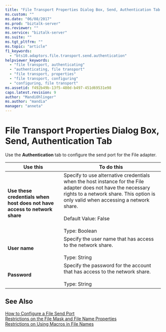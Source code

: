 ```yaml
---
title: "File Transport Properties Dialog Box, Send, Authentication Tab | Microsoft Docs"
ms.custom: ""
ms.date: "06/08/2017"
ms.prod: "biztalk-server"
ms.reviewer: ""
ms.service: "biztalk-server"
ms.suite: ""
ms.tgt_pltfrm: ""
ms.topic: "article"
f1_keywords: 
  - "bts10.adaptors.file.transport.send.authentication"
helpviewer_keywords: 
  - "file transport, authenticating"
  - "authenticating, file transport"
  - "file transport, properties"
  - "file transport, configuring"
  - "configuring, file transport"
ms.assetid: f492b49b-13f5-480d-b497-451d69531e98
caps.latest.revision: 9
author: "MandiOhlinger"
ms.author: "mandia"
manager: "anneta"
---
```

# File Transport Properties Dialog Box, Send, Authentication Tab
Use the **Authentication** tab to configure the send port for the File adapter.  
  
|Use this|To do this|  
|--------------|----------------|  
|**Use these credentials when host does not have access to network share**|Specify to use alternative credentials when the host instance for the File adapter does not have the necessary rights to a network share. This option is only valid when accessing a network share.<br /><br /> Default Value: False<br /><br /> Type: Boolean|  
|**User name**|Specify the user name that has access to the network share.<br /><br /> Type: String|  
|**Password**|Specify the password for the account that has access to the network share.<br /><br /> Type: String|  
  
## See Also  
 [How to Configure a File Send Port](../Topic/How%20to%20Configure%20a%20File%20Send%20Port.md)   
 [Restrictions on the File Mask and File Name Properties](../Topic/Restrictions%20on%20the%20File%20Mask%20and%20File%20Name%20Properties.md)   
 [Restrictions on Using Macros in File Names](../Topic/Restrictions%20on%20Using%20Macros%20in%20File%20Names.md)